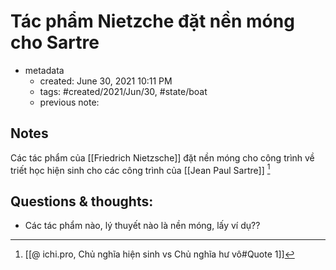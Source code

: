 # Tác phẩm Nietzche đặt nền móng cho Sartre

- metadata
	- created: June 30, 2021 10:11 PM
	- tags: #created/2021/Jun/30, #state/boat  
	- previous note:

## Notes
Các tác phẩm của [[Friedrich Nietzsche]] đặt nền móng cho công trình về triết học hiện sinh cho các công trình của [[Jean Paul Sartre]] [^1]

## Questions & thoughts:
- Các tác phẩm nào, lý thuyết nào là nền móng, lấy ví dụ??

[^1]:[[@ ichi.pro, Chủ nghĩa hiện sinh vs Chủ nghĩa hư vô#Quote 1]]